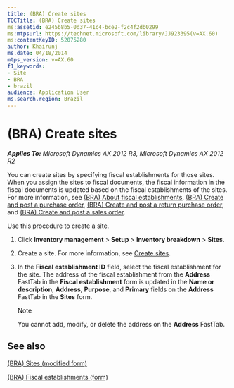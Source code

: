 ```yaml
---
title: (BRA) Create sites
TOCTitle: (BRA) Create sites
ms:assetid: e245b8b5-0d37-41c4-bce2-f2c4f2db0299
ms:mtpsurl: https://technet.microsoft.com/library/JJ923395(v=AX.60)
ms:contentKeyID: 52075280
author: Khairunj
ms.date: 04/18/2014
mtps_version: v=AX.60
f1_keywords:
- Site
- BRA
- brazil
audience: Application User
ms.search.region: Brazil
---
```


# (BRA) Create sites 


_**Applies To:** Microsoft Dynamics AX 2012 R3, Microsoft Dynamics AX 2012 R2_

You can create sites by specifying fiscal establishments for those sites. When you assign the sites to fiscal documents, the fiscal information in the fiscal documents is updated based on the fiscal establishments of the sites. For more information, see [(BRA) About fiscal establishments](bra-about-fiscal-establishments.md), [(BRA) Create and post a purchase order](bra-create-and-post-a-purchase-order.md), [(BRA) Create and post a return purchase order](bra-create-and-post-a-return-purchase-order.md), and [(BRA) Create and post a sales order](bra-create-and-post-a-sales-order.md).

Use this procedure to create a site.

1.  Click **Inventory management** \> **Setup** \> **Inventory breakdown** \> **Sites**.

2.  Create a site. For more information, see [Create sites](create-sites.md).

3.  In the **Fiscal establishment ID** field, select the fiscal establishment for the site. The address of the fiscal establishment from the **Address** FastTab in the **Fiscal establishment** form is updated in the **Name or description**, **Address**, **Purpose**, and **Primary** fields on the **Address** FastTab in the **Sites** form.
    

    > [!NOTE]
    > <P>You cannot add, modify, or delete the address on the <STRONG>Address</STRONG> FastTab.</P>



## See also

[(BRA) Sites (modified form)](https://technet.microsoft.com/library/jj923394\(v=ax.60\))

[(BRA) Fiscal establishments (form)](https://technet.microsoft.com/library/jj933531\(v=ax.60\))

  


